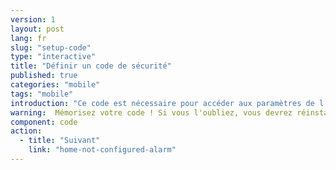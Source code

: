 ```yaml
---
version: 1
layout: post
lang: fr
slug: "setup-code"
type: "interactive"
title: "Définir un code de sécurité"
published: true
categories: "mobile"
tags: "mobile"
introduction: "Ce code est nécessaire pour accéder aux paramètres de l'application. Il n'est pas nécessaire pour envoyer des alertes à vos contacts en cas d'urgence."
warning:  Mémorisez votre code ! Si vous l'oubliez, vous devrez réinstaller l'application.
component: code
action:
  - title: "Suivant"
    link: "home-not-configured-alarm"
---
```

